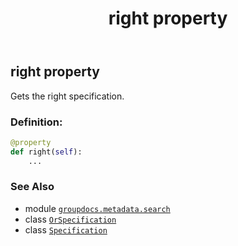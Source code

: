 ﻿---
title: right property
second_title: GroupDocs.Metadata for Python via .NET API References
description: 
type: docs
url: /python-net/groupdocs.metadata.search/orspecification/right/
is_root: false
weight: 80
---

## right property


Gets the right specification.
### Definition:
```python
@property
def right(self):
    ...
```

### See Also
* module [`groupdocs.metadata.search`](../../)
* class [`OrSpecification`](/metadata/python-net/groupdocs.metadata.search/orspecification)
* class [`Specification`](/metadata/python-net/groupdocs.metadata.search/specification)
